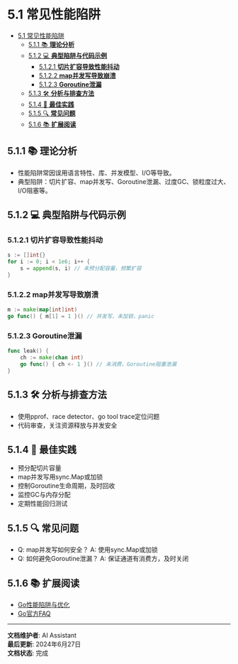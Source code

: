 # 5.1 常见性能陷阱

<!-- TOC START -->
- [5.1 常见性能陷阱](#51-常见性能陷阱)
  - [5.1.1 📚 **理论分析**](#511--理论分析)
  - [5.1.2 💻 **典型陷阱与代码示例**](#512--典型陷阱与代码示例)
    - [5.1.2.1 **切片扩容导致性能抖动**](#5121-切片扩容导致性能抖动)
    - [5.1.2.2 **map并发写导致崩溃**](#5122-map并发写导致崩溃)
    - [5.1.2.3 **Goroutine泄漏**](#5123-goroutine泄漏)
  - [5.1.3 🛠️ **分析与排查方法**](#513-️-分析与排查方法)
  - [5.1.4 🎯 **最佳实践**](#514--最佳实践)
  - [5.1.5 🔍 **常见问题**](#515--常见问题)
  - [5.1.6 📚 **扩展阅读**](#516--扩展阅读)
<!-- TOC END -->

## 5.1.1 📚 **理论分析**

- 性能陷阱常因误用语言特性、库、并发模型、I/O等导致。
- 典型陷阱：切片扩容、map并发写、Goroutine泄漏、过度GC、锁粒度过大、I/O阻塞等。

## 5.1.2 💻 **典型陷阱与代码示例**

### 5.1.2.1 **切片扩容导致性能抖动**

```go
s := []int{}
for i := 0; i < 1e6; i++ {
    s = append(s, i) // 未预分配容量，频繁扩容
}
```

### 5.1.2.2 **map并发写导致崩溃**

```go
m := make(map[int]int)
go func() { m[1] = 1 }() // 并发写，未加锁，panic
```

### 5.1.2.3 **Goroutine泄漏**

```go
func leak() {
    ch := make(chan int)
    go func() { ch <- 1 }() // 未消费，Goroutine阻塞泄漏
}
```

## 5.1.3 🛠️ **分析与排查方法**

- 使用pprof、race detector、go tool trace定位问题
- 代码审查，关注资源释放与并发安全

## 5.1.4 🎯 **最佳实践**

- 预分配切片容量
- map并发写用sync.Map或加锁
- 控制Goroutine生命周期，及时回收
- 监控GC与内存分配
- 定期性能回归测试

## 5.1.5 🔍 **常见问题**

- Q: map并发写如何安全？
  A: 使用sync.Map或加锁
- Q: 如何避免Goroutine泄漏？
  A: 保证通道有消费方，及时关闭

## 5.1.6 📚 **扩展阅读**

- [Go性能陷阱与优化](https://geektutu.com/post/hpg-golang-trap.html)
- [Go官方FAQ](https://golang.org/doc/faq)

---

**文档维护者**: AI Assistant  
**最后更新**: 2024年6月27日  
**文档状态**: 完成
